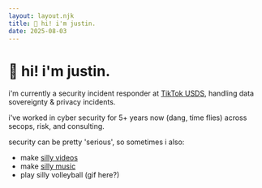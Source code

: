 ```yaml
---
layout: layout.njk
title: 👋 hi! i'm justin.
date: 2025-08-03
---
```


# 👋 hi! i'm justin.

i'm currently a security incident responder at [TikTok USDS](https://usds.tiktok.com/what-is-usds), handling data sovereignty & privacy incidents.
  
i've worked in cyber security for 5+ years now (dang, time flies) across secops, risk, and consulting.

security can be pretty 'serious', so sometimes i also:
- make [silly videos](https://youtube.com/@justasectv)
- make [silly music](https://soundcloud.com/jusjusjusx)
- play silly volleyball (gif here?)